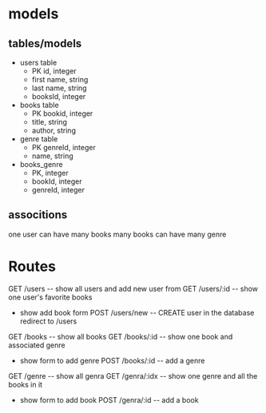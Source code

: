 # models

## tables/models
* users table
  * PK id, integer
  * first name, string
  * last name, string
  * booksId, integer
* books table
  * PK bookid, integer
  * title, string
  * author, string
* genre table
  * PK genreId, integer
  * name, string
* books_genre
  * PK, integer 
  * bookId, integer
  * genreId, integer

## associtions
one user can have many books
many books can have many genre

# Routes
GET /users -- show all users and add new user from
GET /users/:id -- show one user's favorite books
  * show add book form
POST /users/new -- CREATE user in the database redirect to /users

GET /books -- show all books
GET /books/:id -- show one book and associated genre
  * show form to add genre
POST /books/:id -- add a genre

GET /genre -- show all genra
GET /genra/:idx -- show one genre and all the books in it
  * show form to add book 
POST /genra/:id -- add a book




